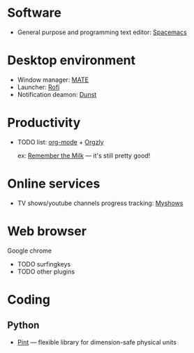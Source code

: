 # Software
* General purpose and programming text editor: [Spacemacs](http://spacemacs.org/)

# Desktop environment
* Window manager: [MATE](https://mate-desktop.org/)
* Launcher: [Rofi](https://davedavenport.github.io/rofi/)
* Notification deamon: [Dunst](https://dunst-project.org/)

# Productivity
* TODO list: [org-mode](https://orgmode.org/) + [Orgzly](http://www.orgzly.com/)

    ex: [Remember the Milk](https://www.rememberthemilk.com/) — it's still pretty good!

# Online services
* TV shows/youtube channels progress tracking: [Myshows](http://myshows.me/)

# Web browser
Google chrome

* TODO surfingkeys
* TODO other plugins


# Coding

## Python
* [Pint](https://github.com/hgrecco/pint) — flexible library for dimension-safe physical units
